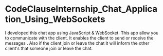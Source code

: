 # CodeClauseInternship_Chat_Application_Using_WebSockets
I developed this chat app using JavaScript & WebSocket. This app allow you to communicate with the client. It enables the client to send or receive the messages .
Also if the client join or leave the chat it will inform the other client's that someone join or leave the chat.
